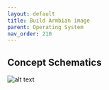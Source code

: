 ```yaml
---
layout: default
title: Build Armbian image
parent: Operating System
nav_order: 210
---
```

## Concept Schematics

![alt text][images]

[images]: /images/Base_render_angle_1.png "Concept Render of BitBox Base"
